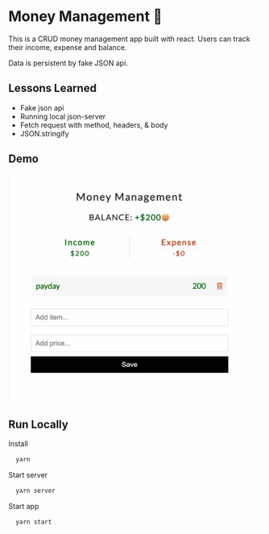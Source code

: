 # Money Management 👛

This is a CRUD money management app built with react. Users can track their income, expense and balance.

Data is persistent by fake JSON api.

## Lessons Learned

- Fake json api
- Running local json-server
- Fetch request with method, headers, & body
- JSON.stringify

## Demo

![money](money.gif)

## Run Locally

Install

```bash
  yarn
```

Start server

```bash
  yarn server
```

Start app

```bash
  yarn start
```
